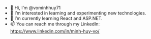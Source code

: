 - 👋 Hi, I’m @vominhhuy71
- 👀 I’m interested in learning and experimenting new technologies.
- 🌱 I’m currently learning React and ASP.NET.
- 📫 You can reach me through my LinkedIn: https://www.linkedin.com/in/minh-huy-vo/

<!---
vominhhuy71/vominhhuy71 is a ✨ special ✨ repository because its `README.md` (this file) appears on your GitHub profile.
You can click the Preview link to take a look at your changes.
--->
